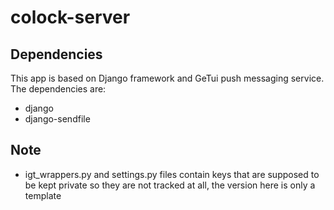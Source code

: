 colock-server
=============

## Dependencies
This app is based on Django framework and GeTui push messaging service. The dependencies are:
  - django
  - django-sendfile
## Note
  - igt_wrappers.py and settings.py files contain keys that are supposed to be kept private so they are not tracked at all,
  the version here is only a template
